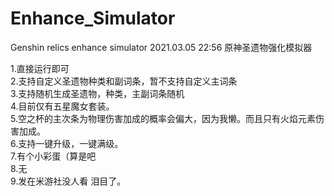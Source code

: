 # Enhance_Simulator
Genshin relics enhance simulator
2021.03.05 22:56 
      原神圣遗物强化模拟器
      
      
1.直接运行即可     
2.支持自定义圣遗物种类和副词条，暂不支持自定义主词条     
3.支持随机生成圣遗物，种类，主副词条随机     
4.目前仅有五星魔女套装。     
5.空之杯的主次条为物理伤害加成的概率会偏大，因为我懒。而且只有火焰元素伤害加成。     
6.支持一键升级，一键满级。     
7.有个小彩蛋（算是吧     
8.无     
9.发在米游社没人看 泪目了。     
